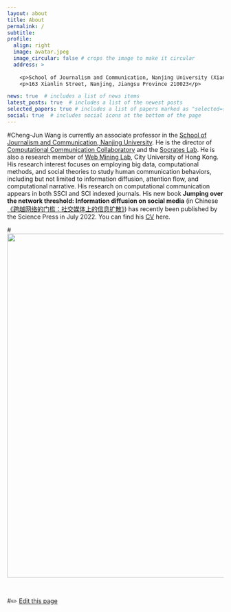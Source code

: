 ```yaml
---
layout: about
title: About
permalink: /
subtitle: 
profile:
  align: right
  image: avatar.jpeg
  image_circular: false # crops the image to make it circular
  address: >
  
    <p>School of Journalism and Communication, Nanjing University (Xianlin Campus)</p>
    <p>163 Xianlin Street, Nanjing, Jiangsu Province 210023</p>

news: true  # includes a list of news items
latest_posts: true  # includes a list of the newest posts
selected_papers: true # includes a list of papers marked as "selected={true}"
social: true  # includes social icons at the bottom of the page
---
```


#Cheng-Jun Wang is currently an associate  professor in the [School of Journalism and Communication, Nanjing University](http://jc.nju.edu.cn). He is the director of [Computational Communication Collaboratory](https://computational-communication.com/) and the [Socrates Lab](https://chengjun.github.io/socrateslab/). He is also a research member of [Web Mining Lab](http://weblab.com.cityu.edu.hk), City University of Hong Kong. His research interest focuses on employing big data, computational methods, and social theories to study human communication behaviors, including but not limited to information diffusion, attention flow, and computational narrative. His research on computational communication appears in both SSCI and SCI indexed journals. His new book **Jumping over the network threshold: Information diffusion on social media** (in Chinese [《跨越网络的门槛：社交媒体上的信息扩散》](https://book.douban.com/subject/36017047/)) has recently been published by the Science Press in July 2022. You can find his [CV](cv/) here.

#<img src="https://user-images.githubusercontent.com/543384/178952701-6e595809-3059-41d4-9d88-356a9b339445.png" align = "middle" width = "800px">



<br>
    
#✏️ [Edit this page](https://github.com/SocratesClub/SocratesClub.github.io/edit/master/_pages/about.md)

<br>



